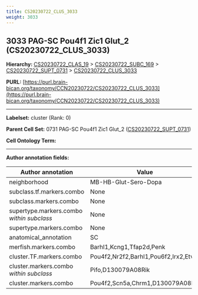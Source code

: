 ```yaml
---
title: CS20230722_CLUS_3033
weight: 3033
---
```

## 3033 PAG-SC Pou4f1 Zic1 Glut_2 (CS20230722_CLUS_3033)
<b>Hierarchy: </b>
[CS20230722_CLAS_19](../CS20230722_CLAS_19) >
[CS20230722_SUBC_169](../CS20230722_SUBC_169) >
[CS20230722_SUPT_0731](../CS20230722_SUPT_0731) >
[CS20230722_CLUS_3033](../CS20230722_CLUS_3033)

**PURL:** [https://purl.brain-bican.org/taxonomy/CCN20230722/CS20230722_CLUS_3033](https://purl.brain-bican.org/taxonomy/CCN20230722/CS20230722_CLUS_3033)

---


**Labelset:** cluster (Rank: 0)

**Parent Cell Set:** 0731 PAG-SC Pou4f1 Zic1 Glut_2 ([CS20230722_SUPT_0731](../CS20230722_SUPT_0731))



**Cell Ontology Term:** 

[MARKER GENES.]: #


---

[TRANSFERRED ANNOTATIONS.]: #


[AUTHOR ANNOTATION FIELDS.]: #


**Author annotation fields:**

| Author annotation | Value |
|-------------------|-------|
|neighborhood|MB-HB-Glut-Sero-Dopa|
|subclass.tf.markers.combo|None|
|subclass.markers.combo|None|
|supertype.markers.combo _within subclass_|None|
|supertype.markers.combo|None|
|anatomical_annotation|SC|
|merfish.markers.combo|Barhl1,Kcng1,Tfap2d,Penk|
|cluster.TF.markers.combo|Pou4f2,Nr2f2,Barhl1,Pou6f2,Irx2,Etv1|
|cluster.markers.combo _within subclass_|Pifo,D130079A08Rik|
|cluster.markers.combo|Pou4f2,Scn5a,Chrm1,D130079A08Rik|

